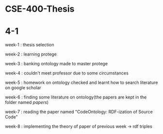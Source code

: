 # CSE-400-Thesis

# 4-1
week-1 : thesis selection

week-2 : learning protege

week-3 : banking ontology made to master protege

week-4 : couldn't meet professor due to some circumstances

week-5 : homework on ontology checked and learnt how to search literature on google scholar

week-6 : finding some literature on ontology(the papers are kept in the folder named <i>papers</i>)

week-7 : reading the paper named "CodeOntology: RDF-ization of Source Code"

week-8 : implementing the theory of paper of previous week -> rdf triples